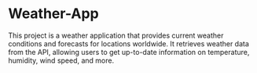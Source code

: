 # Weather-App
This project is a weather application that provides current weather conditions and forecasts for locations worldwide. It retrieves weather data from the  API, allowing users to get up-to-date information on temperature, humidity, wind speed, and more.

